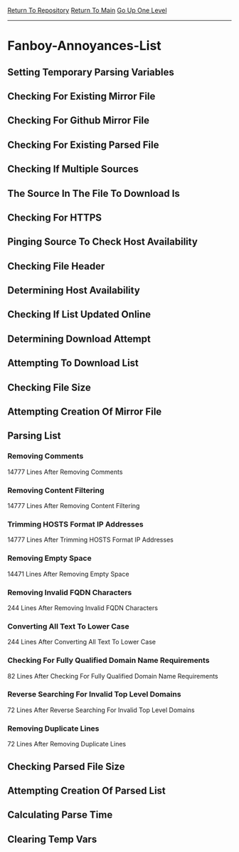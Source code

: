 [Return To Repository](https://github.com/deathbybandaid/piholeparser/)
[Return To Main](https://github.com/deathbybandaid/piholeparser/blob/master/RecentRunLogs/Mainlog.md)
[Go Up One Level](https://github.com/deathbybandaid/piholeparser/blob/master/RecentRunLogs/TopLevelScripts/30-Processing-External-Blacklists.md)
____________________________________
# Fanboy-Annoyances-List
## Setting Temporary Parsing Variables
## Checking For Existing Mirror File
## Checking For Github Mirror File
## Checking For Existing Parsed File
## Checking If Multiple Sources
## The Source In The File To Download Is
## Checking For HTTPS
## Pinging Source To Check Host Availability
## Checking File Header
## Determining Host Availability
## Checking If List Updated Online
## Determining Download Attempt
## Attempting To Download List
## Checking File Size
## Attempting Creation Of Mirror File
## Parsing List
### Removing Comments
14777 Lines After Removing Comments
### Removing Content Filtering
14777 Lines After Removing Content Filtering
### Trimming HOSTS Format IP Addresses
14777 Lines After Trimming HOSTS Format IP Addresses
### Removing Empty Space
14471 Lines After Removing Empty Space
### Removing Invalid FQDN Characters
244 Lines After Removing Invalid FQDN Characters
### Converting All Text To Lower Case
244 Lines After Converting All Text To Lower Case
### Checking For Fully Qualified Domain Name Requirements
82 Lines After Checking For Fully Qualified Domain Name Requirements
### Reverse Searching For Invalid Top Level Domains
72 Lines After Reverse Searching For Invalid Top Level Domains
### Removing Duplicate Lines
72 Lines After Removing Duplicate Lines
## Checking Parsed File Size
## Attempting Creation Of Parsed List
## Calculating Parse Time
## Clearing Temp Vars
